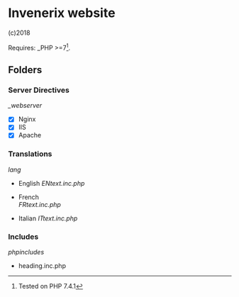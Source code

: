 # Invenerix website

(c)2018 
 
  Requires: _PHP >=7[^1].



## Folders

### Server Directives
 *_webserver*

- [x] Nginx
- [x] IIS
- [x] Apache

### Translations
  *lang*

- English 
  *ENtext.inc.php*

- French  
  *FRtext.inc.php*

- Italian 
  *ITtext.inc.php*
 
### Includes
  *phpincludes*

- heading.inc.php 


[^1]: Tested on PHP 7.4.1

